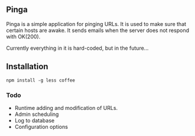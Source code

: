 ## Pinga

Pinga is a simple application for pinging URLs. It is used to make sure
that certain hosts are awake. It sends emails when the server does not
respond with OK(200).

Currently everything in it is hard-coded, but in the future...

## Installation

```
npm install -g less coffee
```

### Todo

* Runtime adding and modification of URLs.
* Admin scheduling
* Log to database
* Configuration options

